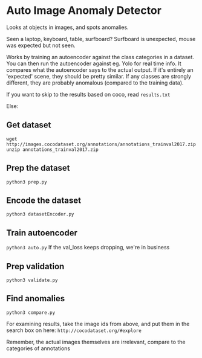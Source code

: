 # Auto Image Anomaly Detector

Looks at objects in images, and spots anomalies.

Seen a laptop, keyboard, table, surfboard? Surfboard is unexpected, mouse was expected but not seen.

Works by training an autoencoder against the class categories in a dataset.
You can then run the autoencoder against eg. Yolo for real time info.
It compares what the autoencoder says to the actual output. If it's entirely an 'expected' scene, they should be pretty similar.
If any classes are strongly different, they are probably anomalous (compared to the training data).

If you want to skip to the results based on coco, read `results.txt`

Else:

## Get dataset
`wget http://images.cocodataset.org/annotations/annotations_trainval2017.zip`
`unzip annotations_trainval2017.zip`

## Prep the dataset
`python3 prep.py`

## Encode the dataset
`python3 datasetEncoder.py`

## Train autoencoder
`python3 auto.py`
If the val_loss keeps dropping, we're in business

## Prep validation
`python3 validate.py`

## Find anomalies
`python3 compare.py`

For examining results, take the image ids from above, and put them in the search box on here:
`http://cocodataset.org/#explore`

Remember, the actual images themselves are irrelevant, compare to the categories of annotations

